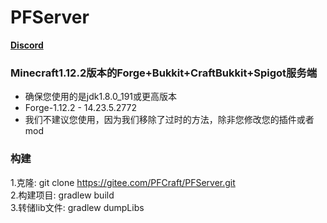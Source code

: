 # PFServer
[**Discord**](https://discord.gg/HNmmrCV)

### Minecraft1.12.2版本的Forge+Bukkit+CraftBukkit+Spigot服务端
* 确保您使用的是jdk1.8.0_191或更高版本
* Forge-1.12.2 - 14.23.5.2772
* 我们不建议您使用，因为我们移除了过时的方法，除非您修改您的插件或者mod

### 构建
1.克隆: git clone https://gitee.com/PFCraft/PFServer.git<br>
2.构建项目: gradlew build<br>
3.转储lib文件: gradlew dumpLibs